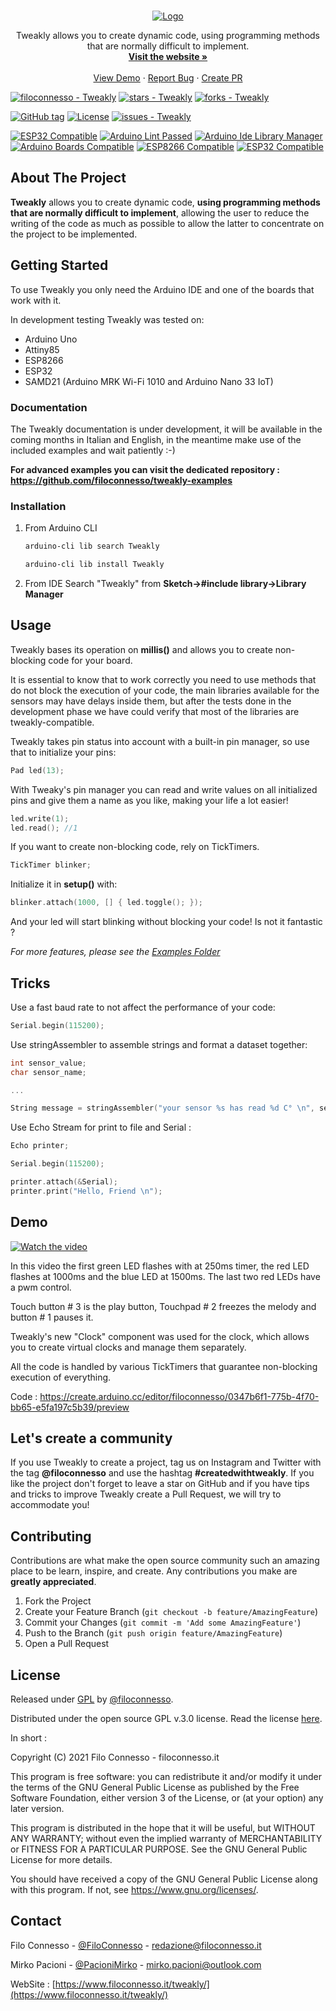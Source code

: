 <br />
<p align="center">
  <a href="https://github.com/filoconnesso/Tweakly/">
    <img src="https://www.filoconnesso.it/tweakly/assets/images/logo.png" alt="Logo">
  </a>
  <p align="center">
    Tweakly allows you to create dynamic code, using programming methods that are normally difficult to implement.
    <br />
    <a href="https://www.filoconnesso.it/tweakly"><strong>Visit the website »</strong></a>
    <br />
    <br />
    <a href="https://www.youtube.com/watch?v=nspS5Prc-5I">View Demo</a>
    ·
    <a href="https://github.com/filoconnesso/Tweakly/issues">Report Bug</a>
    ·
    <a href="https://github.com/filoconnesso/Tweakly/pulls">Create PR</a>
  </p>
</p>


[![filoconnesso - Tweakly](https://img.shields.io/static/v1?label=filoconnesso&message=Tweakly&color=blue&logo=github)](https://github.com/filoconnesso/Tweakly)
[![stars - Tweakly](https://img.shields.io/github/stars/filoconnesso/Tweakly?style=social)](https://github.com/filoconnesso/Tweakly)
[![forks - Tweakly](https://img.shields.io/github/forks/filoconnesso/Tweakly?style=social)](https://github.com/filoconnesso/Tweakly)

[![GitHub tag](https://img.shields.io/github/tag/filoconnesso/Tweakly?include_prereleases=&sort=semver)](https://github.com/filoconnesso/Tweakly/releases/)
[![License](https://img.shields.io/badge/License-GPL_3.0-blue)](#license)
[![issues - Tweakly](https://img.shields.io/github/issues/filoconnesso/Tweakly)](https://github.com/filoconnesso/Tweakly/issues)

[![ESP32 Compatible](https://img.shields.io/badge/Supported-yes-green.svg)](https://github.com/filoconnesso/Tweakly)
[![Arduino Lint Passed](https://img.shields.io/badge/Arduino%20Lint%20Passed-yes-green.svg)](https://github.com/filoconnesso/Tweakly)
[![Arduino Ide Library Manager](https://img.shields.io/badge/Arduino%20Ide%20Library%20Manager-yes-green.svg)](https://github.com/filoconnesso/Tweakly)
[![Arduino Boards Compatible](https://img.shields.io/badge/Arduino%20Boards%20Compatible-yes-green.svg)](https://github.com/filoconnesso/Tweakly)
[![ESP8266 Compatible](https://img.shields.io/badge/ESP8266%20Compatible-yes-green.svg)](https://github.com/filoconnesso/Tweakly)
[![ESP32 Compatible](https://img.shields.io/badge/ESP32%20Compatible-yes-green.svg)](https://github.com/filoconnesso/Tweakly)

## About The Project

**Tweakly** allows you to create dynamic code, **using programming methods that are normally difficult to implement**, allowing the user to reduce the writing of the code as much as possible to allow the latter to concentrate on the project to be implemented.

## Getting Started

To use Tweakly you only need the Arduino IDE and one of the boards that work with it.

In development testing Tweakly was tested on:

* Arduino Uno
* Attiny85
* ESP8266
* ESP32
* SAMD21 (Arduino MRK Wi-Fi 1010 and Arduino Nano 33 IoT)

### Documentation

The Tweakly documentation is under development, it will be available in the coming months in Italian and English, in the meantime make use of the included examples and wait patiently :-)

**For advanced examples you can visit the dedicated repository : https://github.com/filoconnesso/tweakly-examples**

### Installation

1. From Arduino CLI
   ```sh
   arduino-cli lib search Tweakly
   ```
   ```sh
   arduino-cli lib install Tweakly
   ```
2. From IDE
   Search "Tweakly" from **Sketch->#include library->Library Manager**

## Usage

Tweakly bases its operation on **millis()** and allows you to create non-blocking code for your board.

It is essential to know that to work correctly you need to use methods that do not block the execution of your code, the main libraries available for the sensors may have delays inside them, but after the tests done in the development phase we have could verify that most of the libraries are tweakly-compatible.

Tweakly takes pin status into account with a built-in pin manager, so use that to initialize your pins:

   ```cpp
   Pad led(13);
   ```
With Tweaky's pin manager you can read and write values ​​on all initialized pins and give them a name as you like, making your life a lot easier!

   ```cpp
   led.write(1);
   led.read(); //1
   ```
If you want to create non-blocking code, rely on TickTimers.

   ```cpp
   TickTimer blinker;
   ```
Initialize it in **setup()** with:
 
   ```cpp
   blinker.attach(1000, [] { led.toggle(); });
   ```
And your led will start blinking without blocking your code! Is not it fantastic ?

_For more features, please see the [Examples Folder](https://github.com/filoconnesso/Tweakly/tree/main/examples)_

## Tricks

Use a fast baud rate to not affect the performance of your code: 
   ```cpp
   Serial.begin(115200);
   ```
Use stringAssembler to assemble strings and format a dataset together: 
   ```cpp
   int sensor_value;
   char sensor_name;
   
   ...
   
   String message = stringAssembler("your sensor %s has read %d C° \n", sensor_name, sensor_value);
   ```
Use Echo Stream for print to file and Serial :
   ```cpp
   Echo printer;
   ```
   ```cpp
   Serial.begin(115200);
   
   printer.attach(&Serial);
   printer.print("Hello, Friend \n");
   ```
## Demo

[![Watch the video](https://img.youtube.com/vi/nspS5Prc-5I/hqdefault.jpg)](https://youtu.be/nspS5Prc-5I)

In this video the first green LED flashes with at 250ms timer, the red LED flashes at 1000ms and the blue LED at 1500ms. The last two red LEDs have a pwm control.

Touch button # 3 is the play button, Touchpad # 2 freezes the melody and button # 1 pauses it.

Tweakly's new "Clock" component was used for the clock, which allows you to create virtual clocks and manage them separately.

All the code is handled by various TickTimers that guarantee non-blocking execution of everything.

Code : https://create.arduino.cc/editor/filoconnesso/0347b6f1-775b-4f70-bb65-e5fa197c5b39/preview

## Let's create a community 

If you use Tweakly to create a project, tag us on Instagram and Twitter with the tag **@filoconnesso** and use the hashtag **#createdwithtweakly**. If you like the project don't forget to leave a star on GitHub and if you have tips and tricks to improve Tweakly create a Pull Request, we will try to accommodate you! 

## Contributing

Contributions are what make the open source community such an amazing place to be learn, inspire, and create. Any contributions you make are **greatly appreciated**.

1. Fork the Project
2. Create your Feature Branch (`git checkout -b feature/AmazingFeature`)
3. Commit your Changes (`git commit -m 'Add some AmazingFeature'`)
4. Push to the Branch (`git push origin feature/AmazingFeature`)
5. Open a Pull Request

## License

Released under [GPL](/LICENSE) by [@filoconnesso](https://github.com/filoconnesso).

Distributed under the open source GPL v.3.0 license. Read the license [here](https://github.com/filoconnesso/Tweakly/blob/main/LICENSE).

In short :

Copyright (C) 2021  Filo Connesso - filoconnesso.it

This program is free software: you can redistribute it and/or modify
it under the terms of the GNU General Public License as published by
the Free Software Foundation, either version 3 of the License, or
(at your option) any later version.

This program is distributed in the hope that it will be useful,
but WITHOUT ANY WARRANTY; without even the implied warranty of
MERCHANTABILITY or FITNESS FOR A PARTICULAR PURPOSE.  See the
GNU General Public License for more details.

You should have received a copy of the GNU General Public License
along with this program.  If not, see <https://www.gnu.org/licenses/>.

## Contact

Filo Connesso - [@FiloConnesso](https://twitter.com/FiloConnesso) - redazione@filoconnesso.it

Mirko Pacioni - [@PacioniMirko](https://twitter.com/PacioniMirko) - mirko.pacioni@outlook.com

WebSite : [https://www.filoconnesso.it/tweakly/](https://www.filoconnesso.it/tweakly/)